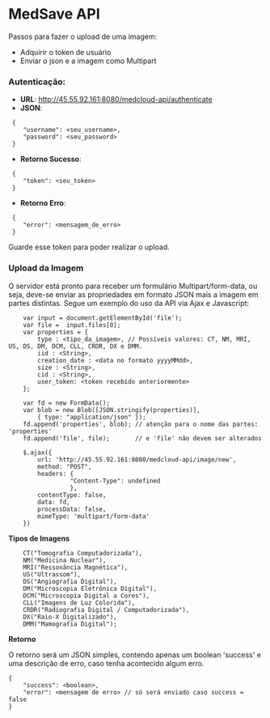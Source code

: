 # MedSave API

Passos para fazer o upload de uma imagem:
  - Adquirir o token de usuário
  - Enviar o json e a imagem como Multipart

### Autenticação:

- **URL**: http://45.55.92.161:8080/medcloud-api/authenticate
- **JSON**: 
```
 {
    "username": <seu_username>,
    "password": <seu_password>
 }
```
- **Retorno Sucesso**:
```
 {
    "token": <seu_token>
 }
```
- **Retorno Erro**:
```
 {
    "error": <mensagem_de_erro>
 }
```


Guarde esse token para poder realizar o upload.

### Upload da Imagem

O servidor está pronto para receber um formulário Multipart/form-data, ou seja, deve-se enviar as propriedades em formato JSON mais a imagem em partes distintas. Segue um exemplo do uso da API via Ajax e Javascript:

```
    var input = document.getElementById('file');
	var file =  input.files[0];
	var properties = {
		type : <tipo_da_imagem>, // Possíveis valores: CT, NM, MRI, US, DS, DM, DCM, CLL, CRDR, DX e DMM.
		iid : <String>,
		creation_date : <data no formato yyyyMMdd>,
		size : <String>,
        cid : <String>,
        user_token: <token recebido anteriormente>
	};

	var fd = new FormData();
	var blob = new Blob([JSON.stringify(properties)],
	    { type: "application/json" });
	fd.append('properties', blob); // atenção para o nome das partes: 'properties'
	fd.append('file', file);       // e 'file' não devem ser alterados
	
	$.ajax({
		url: 'http://45.55.92.161:8080/medcloud-api/image/new',
		method: "POST",
		headers: {
		         "Content-Type": undefined
		         },
		contentType: false,
		data: fd,
		processData: false,
		mimeType: 'multipart/form-data'
	})
```

**Tipos de Imagens**

```
    CT("Tomografia Computadorizada"),
	NM("Medicina Nuclear"),
	MRI("Ressonância Magnética"),
	US("Ultrassom"),
	DS("Angiografia Digital"),
	DM("Microscopia Eletrônica Digital"),
	DCM("Microscopia Digital a Cores"),
	CLL("Imagens de Luz Colorida"),
	CRDR("Radiografia Digital / Computadorizada"),
	DX("Raio-X Digitalizado"),
	DMM("Mamografia Digital");
```

**Retorno**

O retorno será um JSON simples, contendo apenas um boolean 'success' e uma descrição de erro, caso tenha acontecido algum erro.

```
{ 
    "success": <boolean>,
    "error": <mensagem de erro> // só será enviado caso success = false
}
```
